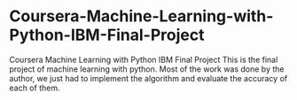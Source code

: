 # Coursera-Machine-Learning-with-Python-IBM-Final-Project
Coursera Machine Learning with Python IBM Final Project
This is the final project of machine learning with python. Most of the work was done by the author, we just had to implement the algorithm and evaluate the accuracy of each of them.
